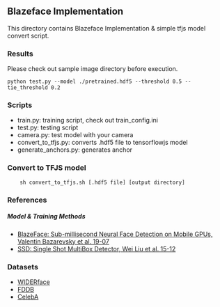 ## Blazeface Implementation

This directory contains Blazeface Implementation & simple tfjs model convert script.

### Results

Please check out sample image directory before execution.

```
python test.py --model ./pretrained.hdf5 --threshold 0.5 --tie_threshold 0.2
```

### Scripts

- train.py: training script, check out train_config.ini
- test.py: testing script
- camera.py: test model with your camera
- convert_to_tfjs.py: converts .hdf5 file to tensorflowjs model
- generate_anchors.py: generates anchor

### Convert to TFJS model

```
    sh convert_to_tfjs.sh [.hdf5 file] [output directory]
```

### References

##### Model & Training Methods

- [BlazeFace: Sub-millisecond Neural Face Detection on Mobile GPUs, Valentin Bazarevsky et al. 19-07](https://arxiv.org/pdf/1907.05047.pdf)
- [SSD: Single Shot MultiBox Detector, Wei Liu et al. 15-12](https://arxiv.org/pdf/1512.02325.pdf)

### Datasets

- [WIDERface](http://shuoyang1213.me/WIDERFACE/)
- [FDDB](http://vis-www.cs.umass.edu/fddb/)
- [CelebA](http://mmlab.ie.cuhk.edu.hk/projects/CelebA.html)
